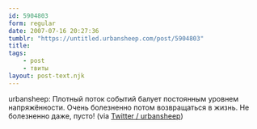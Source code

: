 ```yaml
---
id: 5904803
form: regular
date: 2007-07-16 20:27:36
tumblr: "https://untitled.urbansheep.com/post/5904803"
title:
tags:
    - post
    - твиты
layout: post-text.njk
---
```


<p>urbansheep: Плотный поток событий балует постоянным уровнем напряжённости. Очень болезненно потом возвращаться в жизнь. Не болезненно даже, пусто! (via <a href="http://twitter.com/urbansheep/statuses/152656472">Twitter / urbansheep</a>)</p>

